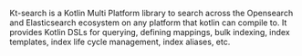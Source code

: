 Kt-search is a Kotlin Multi Platform library to search across the Opensearch and Elasticsearch ecosystem on any platform that kotlin can compile to. It provides Kotlin DSLs for querying, defining mappings, bulk indexing, index templates, index life cycle management, index aliases, etc. 
